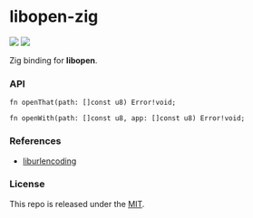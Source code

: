 # libopen-zig

[![](https://img.shields.io/github/v/tag/thechampagne/libopen-zig?label=version)](https://github.com/thechampagne/libopen-zig/releases/latest) [![](https://img.shields.io/github/license/thechampagne/libopen-zig)](https://github.com/thechampagne/libopen-zig/blob/main/LICENSE)

Zig binding for **libopen**.

### API

```zig
fn openThat(path: []const u8) Error!void;

fn openWith(path: []const u8, app: []const u8) Error!void;
```

### References
 - [liburlencoding](https://github.com/thechampagne/libopen)

### License

This repo is released under the [MIT](https://github.com/thechampagne/libopen-zig/blob/main/LICENSE).